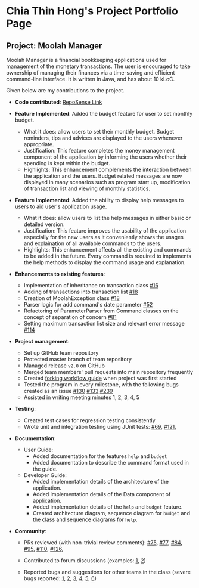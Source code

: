 # Chia Thin Hong's Project Portfolio Page

## Project: Moolah Manager

Moolah Manager is a financial bookkeeping epplications used for management of the monetary transactions. 
The user is encouraged to take ownership of managing their finances via a time-saving and efficient command-line interface. 
It is written in Java, and has about 10 kLoC.

Given below are my contributions to the project.

* **Code contributed**: [RepoSense Link](https://nus-cs2113-ay2223s1.github.io/tp-dashboard/?search=wcwy&breakdown=true)


* **Feature Implemented**: Added the budget feature for user to set monthly budget.
    * What it does: allow users to set their monthly budget. 
      Budget reminders, tips and advices are displayed to the users whenever appropriate.
    * Justification: This feature completes the money management component of the application by informing the users 
      whether their spending is kept within the budget.
    * Highlights: This enhancement complements the interaction between the application and the users.
      Budget related messages are now displayed in many scenarios such as program start up, modification of transaction 
      list and viewing of monthly statistics.


* **Feature Implemented**: Added the ability to display help messages to users to aid user's application usage.
    * What it does: allow users to list the help messages in either basic or detailed version. 
    * Justification: This feature improves the usability of the application especially for the new users 
      as it conveniently shows the usages and explaination of all available commands to the users.
    * Highlights: This enhancement affects all the existing and commands to be added in the future. 
      Every command is required to implements the help methods to display the command usage and explanation. 


* **Enhancements to existing features**:
    * Implementation of inheritance on transaction class 
      [\#16](https://github.com/AY2223S1-CS2113-W12-2/tp/pull/16) 
    * Adding of transactions into transaction list 
      [\#18](https://github.com/AY2223S1-CS2113-W12-2/tp/pull/18)
    * Creation of MoolahException class
      [\#18](https://github.com/AY2223S1-CS2113-W12-2/tp/pull/18)
    * Parser logic for add command's date parameter 
      [\#52](https://github.com/AY2223S1-CS2113-W12-2/tp/pull/52)
    * Refactoring of ParameterParser from Command classes on the concept of separation of concern 
      [\#81](https://github.com/AY2223S1-CS2113-W12-2/tp/pull/81)
    * Setting maximum transaction list size and relevant error message 
      [\#114](https://github.com/AY2223S1-CS2113-W12-2/tp/pull/114)


* **Project management**:
    * Set up GitHub team repository 
    * Protected master branch of team repository
    * Managed release `v2.0` on GitHub
    * Merged team members' pull requests into main repository frequently
    * Created [forking workflow guide](https://docs.google.com/document/d/1d-yTa5fhnyMyF6ABKGbYfh4Zi_q82gQgbxMp86cPO44/edit?usp=sharing) when project was first started
    * Tested the program in every milestone, with the following bugs created as an issue
      [\#130](https://github.com/AY2223S1-CS2113-W12-2/tp/issues/130)
      [\#133](https://github.com/AY2223S1-CS2113-W12-2/tp/issues/133)
      [\#239](https://github.com/AY2223S1-CS2113-W12-2/tp/issues/239)
    * Assisted in writing meeting minutes
      [1](https://docs.google.com/document/d/18zvFOPEew3ibDTlziH2LDhJD3XdkgpoRG-NV6DUVzgk/edit?usp=sharing),
      [2](https://docs.google.com/document/d/1BTy0oOmE4DH9Rnh0785crjeH-Cb6xhZu-WzwdBFXYZg/edit?usp=sharing),
      [3](https://docs.google.com/document/d/1YD_K-qJWD71bubg9NmO2Fk8da-m2jHnCxVfmOH-D1-o/edit?usp=sharing),
      [4](https://docs.google.com/document/d/16B4PsU8XksoOgPL4_LH8KSqvOimmlXA7SmXdmdsaLXs/edit?usp=sharing),
      [5](https://docs.google.com/document/d/1AJXFNDYvx4OPPSjxEO8yk8ahnYf_ddSTyPUaruKqVa4/edit?usp=sharing)


* **Testing**:
    * Created test cases for regression testing consistently
    * Wrote unit and integration testing using JUnit tests:
      [\#69](https://github.com/AY2223S1-CS2113-W12-2/tp/pull/69),
      [\#121](https://github.com/AY2223S1-CS2113-W12-2/tp/pull/121),


* **Documentation**:
    * User Guide:
        * Added documentation for the features `help` and `budget`
        * Added documentation to describe the command format used in the guide.
    * Developer Guide:
        * Added implementation details of the architecture of the application.
        * Added implementation details of the Data component of application.
        * Added implementation details of the `help` and `budget` feature.
        * Created architecture diagram, sequence diagram for `budget` and the class and sequence diagrams for `help`.


* **Community**:
    * PRs reviewed (with non-trivial review comments): 
      [\#75](https://github.com/AY2223S1-CS2113-W12-2/tp/pull/75), 
      [\#77](https://github.com/AY2223S1-CS2113-W12-2/tp/pull/77), 
      [\#84](https://github.com/AY2223S1-CS2113-W12-2/tp/pull/84),
      [\#95](https://github.com/AY2223S1-CS2113-W12-2/tp/pull/95), 
      [\#110](https://github.com/AY2223S1-CS2113-W12-2/tp/pull/110), 
      [\#126](https://github.com/AY2223S1-CS2113-W12-2/tp/pull/126), 
      
    * Contributed to forum discussions (examples: 
      [1](https://github.com/nus-cs2113-AY2223S1/forum/issues/8#issuecomment-1236301126), 
      [2](https://github.com/nus-cs2113-AY2223S1/forum/issues/8#issuecomment-1236323125))
  
    * Reported bugs and suggestions for other teams in the class (severe bugs reported:
      [1](https://github.com/wcwy/ped/issues/1), [2](https://github.com/wcwy/ped/issues/2), 
      [3](https://github.com/wcwy/ped/issues/3), [4](https://github.com/wcwy/ped/issues/5), 
      [5](https://github.com/wcwy/ped/issues/6), [6](https://github.com/wcwy/ped/issues/7))